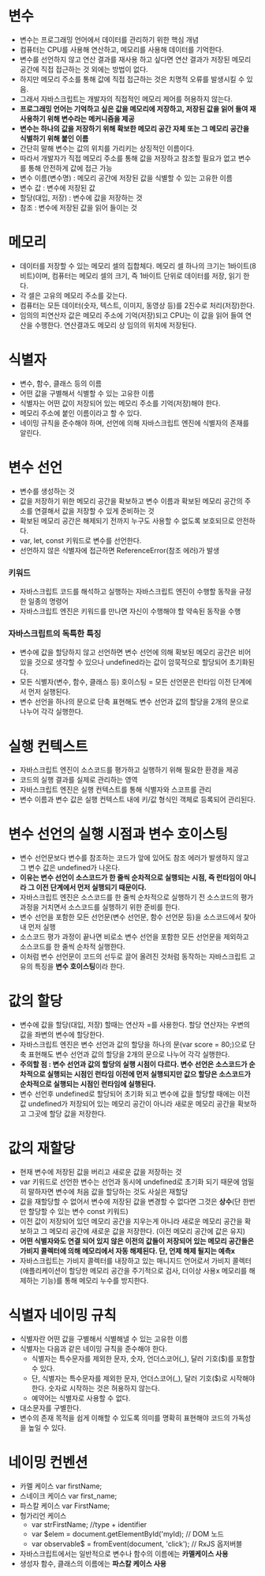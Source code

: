 # 변수
- 변수는 프로그래밍 언어에서 데이터를 관리하기 위한 핵심 개념  
- 컴퓨터는 CPU를 사용해 연산하고, 메모리를 사용해 데이터를 기억한다.  
- 변수를 선언하지 않고 연산 결과를 재사용 하고 싶다면 연산 결과가 저장된 메모리 공간에 직접 접근하는 것 외에는 방법이 없다.  
- 하지만 메모리 주소를 통해 값에 직접 접근하는 것은 치명적 오류를 발생시킬 수 있음.
- 그래서 자바스크립트는 개발자의 직접적인 메모리 제어를 허용하지 않는다.
- **프로그래밍 언어는 기억하고 싶은 값을 메모리에 저장하고, 저장된 값을 읽어 들여 재사용하기 위해 변수라는 메커니즘을 제공**
- **변수는 하나의 값을 저장하기 위해 확보한 메모리 공간 자체 또는 그 메모리 공간을 식별하기 위해 붙인 이름**
- 간단히 말해 변수는 값의 위치를 가리키는 상징적인 이름이다.
- 따라서 개발자가 직접 메모리 주소를 통해 값을 저장하고 참조할 필요가 없고 변수를 통해 안전하게 값에 접근 가능
- 변수 이름(변수명) : 메모리 공간에 저장된 값을 식별할 수 있는 고유한 이름
- 변수 값 : 변수에 저장된 값
- 할당(대입, 저장) : 변수에 값을 저장하는 것
- 참조 : 변수에 저장된 값을 읽어 들이는 것

# 메모리
- 데이터를 저장할 수 있는 메모리 셀의 집합체다. 메모리 셀 하나의 크기는 1바이트(8비트)이며, 컴퓨터는 메모리 셀의 크기, 즉 1바이트 단위로 데이터를 저장, 읽기 한다.  
- 각 셀은 고유의 메모리 주소를 갖는다.
- 컴퓨터는 모든 데이터(숫자, 텍스트, 이미지, 동영상 등)를 2진수로 처리(저장)한다.
- 임의의 피연산자 값은 메모리 주소에 기억(저장)되고 CPU는 이 값을 읽어 들여 연산을 수행한다. 연산결과도 메모리 상 임의의 위치에 저장된다.

# 식별자
- 변수, 함수, 클래스 등의 이름
- 어떤 값을 구별해서 식별할 수 있는 고유한 이름
- 식별자는 어떤 값이 저장되어 있는 메모리 주소를 기억(저장)해야 한다.
- 메모리 주소에 붙인 이름이라고 할 수 있다.
- 네이밍 규칙을 준수해야 하며, 선언에 의해 자바스크립트 엔진에 식별자의 존재를 알린다.

# 변수 선언
- 변수를 생성하는 것
- 값을 저장하기 위한 메모리 공간을 확보하고 변수 이름과 확보된 메모리 공간의 주소를 연결해서 값을 저장할 수 있게 준비하는 것
- 확보된 메모리 공간은 해제되기 전까지 누구도 사용할 수 없도록 보호되므로 안전하다.
- var, let, const 키워드로 변수를 선언한다.
- 선언하지 않은 식별자에 접근하면 ReferenceError(참조 에러)가 발생

### 키워드
- 자바스크립트 코드를 해석하고 실행하는 자바스크립트 엔진이 수행할 동작을 규정한 일종의 명령어
- 자바스크립트 엔진은 키워드를 만나면 자신이 수행해야 할 약속된 동작을 수행

### 자바스크립트의 독특한 특징
- 변수에 값을 할당하지 않고 선언하면 변수 선언에 의해 확보된 메모리 공간은 비어 있을 것으로 생각할 수 있으나 undefined라는 값이 암묵적으로 할당되어 초기화된다.
- 모든 식별자(변수, 함수, 클래스 등) 호이스팅 = 모든 선언문은 런타임 이전 단계에서 먼저 실행된다.
- 변수 선언을 하나의 문으로 단축 표현해도 변수 선언과 값의 할당을 2개의 문으로 나누어 각각 실행한다.

# 실행 컨텍스트 
- 자바스크립트 엔진이 소스코드를 평가하고 실행하기 위해 필요한 환경을 제공
- 코드의 실행 결과를 실제로 관리하는 영역
- 자바스크립트 엔진은 실행 컨텍스트를 통해 식별자와 스코프를 관리
- 변수 이름과 변수 값은 실행 컨텍스트 내에 키/값 형식인 객체로 등록되어 관리된다.

# 변수 선언의 실행 시점과 변수 호이스팅
- 변수 선언문보다 변수를 참조하는 코드가 앞에 있어도 참조 에러가 발생하지 않고 그 변수 값은 undefined가 나온다.
- **이유는 변수 선언이 소스코드가 한 줄씩 순차적으로 실행되는 시점, 즉 런타임이 아니라 그 이전 단계에서 먼저 실행되기 때문이다.**
- 자바스크립트 엔진은 소스코드를 한 줄씩 순차적으로 실행하기 전 소스코드의 평가 과정을 거치면서 소스코드를 실행하기 위한 준비를 한다.
- 변수 선언을 포함한 모든 선언문(변수 선언문, 함수 선언문 등)을 소스코드에서 찾아내 먼저 실행
- 소스코드 평가 과정이 끝나면 비로소 변수 선언을 포함한 모든 선언문을 제외하고 소스코드를 한 줄씩 순차적 실행한다.
- 이처럼 변수 선언문이 코드의 선두로 끌어 올려진 것처럼 동작하는 자바스크립트 고유의 특징을 **변수 호이스팅**이라 한다.

# 값의 할당
- 변수에 값을 할당(대입, 저장) 할때는 연산자 =를 사용한다. 할당 연산자는 우변의 값을 좌변의 변수에 할당한다.
- 자바스크립트 엔진은 변수 선언과 값의 할당을 하나의 문(var score = 80;)으로 단축 표현해도 변수 선언과 값의 할당을 2개의 문으로 나누어 각각 실행한다.
- **주의할 점 : 변수 선언과 값의 할당의 실행 시점이 다르다. 변수 선언은 소스코드가 순차적으로 실행되는 시점인 런타임 이전에 먼저 실행되지만 값으 할당은 소스코드가 순차적으로 실행되는 시점인 런타임에 실행된다.**
- 변수 선언후 undefined로 할당되어 초기화 되고 변수에 값을 할당할 때에는 이전 값 undefined가 저장되어 있는 메모리 공간이 아니라 새로운 메모리 공간을 확보하고 그곳에 할당 값을 저장한다.

# 값의 재할당
- 현재 변수에 저장된 값을 버리고 새로운 값을 저장하는 것
- var 키워드로 선언한 변수는 선언과 동시에 undefined로 초기화 되기 때문에 엄밀히 말하자면 변수에 처음 값을 할당하는 것도 사실은 재할당
- 값을 재할당할 수 없어서 변수에 저장된 값을 변경할 수 없다면 그것은 **상수**(단 한번만 할당할 수 있는 변수 const 키워드)
- 이전 값이 저장되어 있던 메모리 공간을 지우는게 아니라 새로운 메모리 공간을 확보하고 그 메모리 공간에 새로운 값을 저장한다. (이전 메모리 공간에 값은 유지)
- **어떤 식별자와도 연결 되어 있지 않은 이전의 값들이 저장되어 있는 메모리 공간들은 가비지 콜렉터에 의해 메모리에서 자동 해제된다. 단, 언제 해제 될지는 예측x**
- 자바스크립트는 가비지 콜렉터를 내장하고 있는 매니지드 언어로서 가비지 콜렉터(애플리케이션이 할당한 메모리 공간을 주기적으로 검사, 더이상 사용x 메모리를 해제하는 기능)를 통해 메모리 누수를 방지한다.

# 식별자 네이밍 규칙
- 식별자란 어떤 값을 구별해서 식별해낼 수 있는 고유한 이름
- 식별자는 다음과 같은 네이밍 규칙을 준수해야 한다.
    - 식별자는 특수문자를 제외한 문자, 숫자, 언더스코어(_), 달러 기호($)를 포함할 수 있다.
    - 단, 식별자는 특수문자를 제외한 문자, 언더스코어(_), 달러 기호($)로 시작해야 한다. 숫자로 시작하는 것은 허용하지 않는다.
    - 예약어는 식별자로 사용할 수 없다.
- 대소문자를 구별한다.
- 변수의 존재 목적을 쉽게 이해할 수 있도록 의미를 명확히 표현해야 코드의 가독성을 높일 수 있다.

# 네이밍 컨벤션
- 카멜 케이스 var firstName;
- 스네이크 케이스 var first_name;
- 파스칼 케이스 var FirstName;
- 헝가리언 케이스 
    - var strFirstName; //type + identifier 
    - var $elem = document.getElementById('myId); // DOM 노드
    - var observable$ = fromEvent(document, 'click'); // RxJS 옵저버블
- 자바스크립트에서는 일반적으로 변수나 함수의 이름에는 **카멜케이스 사용**
- 생성자 함수, 클래스의 이름에는 **파스칼 케이스 사용**